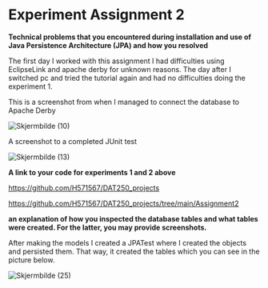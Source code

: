 # Experiment Assignment 2

**Technical problems that you encountered during installation and use of Java Persistence Architecture (JPA) and how you resolved**

The first day I worked with this assignment I had difficulties using EclipseLink and apache derby for unknown reasons. The day after I switched pc and tried the tutorial again
and had no difficulties doing the experiment 1.

This is a screenshot from when I managed to connect the database to Apache Derby


![Skjermbilde (10)](https://user-images.githubusercontent.com/42601584/132958128-a97d0725-41dd-4f1c-b4a7-9141ffb5d17c.png)


A screenshot to a completed JUnit test


![Skjermbilde (13)](https://user-images.githubusercontent.com/42601584/132958123-37086bb0-01c2-425f-99a9-4dfdf8897b16.png)

**A link to your code for experiments 1 and 2 above**

https://github.com/H571567/DAT250_projects

https://github.com/H571567/DAT250_projects/tree/main/Assignment2

**an explanation of how you inspected the database tables and what tables were created. For the latter, you may provide screenshots.**

After making the models I created a JPATest where I created the objects and persisted them. That way, it created the tables which you can see in the picture below.

![Skjermbilde (25)](https://user-images.githubusercontent.com/42601584/133600011-37b94735-c8ac-4b19-ab6d-5967bb45a334.png)

